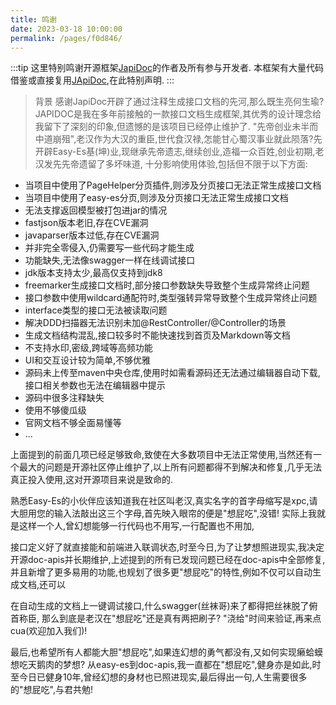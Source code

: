 ```yaml
---
title: 鸣谢
date: 2023-03-18 10:00:00
permalink: /pages/f0d846/
---
```

:::tip
这里特别鸣谢开源框架[JapiDoc](https://mp.baomidou.com/)的作者及所有参与开发者.
本框架有大量代码借鉴或直接复用[JApiDoc](https://mp.baomidou.com/),在此特别声明.
:::

> 背景
感谢JapiDoc开辟了通过注释生成接口文档的先河,那么既生亮何生瑜?JAPIDOC是我在多年前接触的一款接口文档生成框架,其优秀的设计理念给我留下了深刻的印象,但遗憾的是该项目已经停止维护了.
"先帝创业未半而中道崩殂",老汉作为大汉的重臣,世代食汉禄,怎能甘心蜀汉事业就此陨落?先开辟Easy-Es基(坤)业,现继承先帝遗志,继续创业,造福一众百姓,创业初期,老汉发先先帝遗留了多坏味道,
十分影响使用体验,包括但不限于以下方面:

- 当项目中使用了PageHelper分页插件,则涉及分页接口无法正常生成接口文档
- 当项目中使用了easy-es分页,则涉及分页接口无法正常生成接口文档
- 无法支撑返回模型被打包进jar的情况
- fastjson版本老旧,存在CVE漏洞
- javaparser版本过低,存在CVE漏洞
- 并非完全零侵入,仍需要写一些代码才能生成
- 功能缺失,无法像swagger一样在线调试接口
- jdk版本支持太少,最高仅支持到jdk8
- freemarker生成接口文档时,部分接口参数缺失导致整个生成异常终止问题
- 接口参数中使用wildcard通配符时,类型强转异常导致整个生成异常终止问题
- interface类型的接口无法被读取问题
- 解决DDD扫描器无法识别未加@RestController/@Controller的场景
- 生成文档结构混乱,接口较多时不能快速找到首页及Markdown等文档
- 不支持水印,密级,跨域等高频功能
- UI和交互设计较为简单,不够优雅
- 源码未上传至maven中央仓库,使用时如需看源码还无法通过编辑器自动下载,接口相关参数也无法在编辑器中提示
- 源码中很多注释缺失
- 使用不够傻瓜级
- 官网文档不够全面易懂等
- ...

上面提到的前面几项已经足够致命,致使在大多数项目中无法正常使用,当然还有一个最大的问题是开源社区停止维护了,以上所有问题都得不到解决和修复,几乎无法真正投入使用,这对开源项目来说是致命的.

熟悉Easy-Es的小伙伴应该知道我在社区叫老汉,真实名字的首字母缩写是xpc,请大胆用您的输入法敲出这三个字母,首先映入眼帘的便是"想屁吃",没错! 实际上我就是这样一个人,曾幻想能够一行代码也不用写,一行配置也不用加,

接口定义好了就直接能和前端进入联调状态,时至今日,为了让梦想照进现实,我决定开源doc-apis并长期维护,上述提到的所有已发现问题已经在doc-apis中全部修复,并且新增了更多易用的功能,也规划了很多更"想屁吃"的特性,例如不仅可以自动生成文档,还可以

在自动生成的文档上一键调试接口,什么swagger(丝袜哥)来了都得把丝袜脱了俯首称臣, 那么到底是老汉在"想屁吃"还是真有两把刷子? "浇给"时间来验证,再来点cua(欢迎加入我们)!

最后,也希望所有人都能大胆"想屁吃",如果连幻想的勇气都没有,又如何实现癞蛤蟆想吃天鹅肉的梦想? 从easy-es到doc-apis,我一直都在"想屁吃",健身亦是如此,时至今日已健身10年,曾经幻想的身材也已照进现实,最后得出一句,人生需要很多的"想屁吃",与君共勉!

